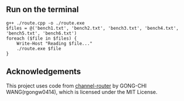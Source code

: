 ## Run on the terminal
```shell
g++ ./route.cpp -o ./route.exe
$files = @('bench1.txt', 'bench2.txt', 'bench3.txt', 'bench4.txt', 'bench5.txt', 'bench6.txt')
foreach ($file in $files) {
    Write-Host "Reading $file..."
    ./route.exe $file
}
```
## Acknowledgements
This project uses code from [channel-router](https://github.com/rgongw0414/channel-router/tree/main) by GONG-CHI WANG(rgongw0414), which is licensed under the MIT License.
